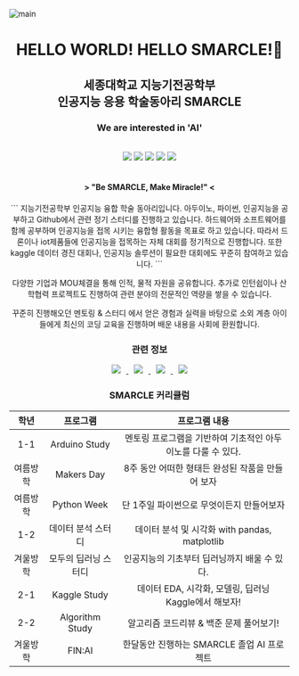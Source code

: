
![main](https://user-images.githubusercontent.com/69383800/176370590-b1f1e6ee-54d8-498b-b4ab-8532ff76bd4c.jpg)

<div align=center>
 <h1> HELLO WORLD!  HELLO SMARCLE!👋 </h1>
 <h2> 세종대학교 지능기전공학부<br/> 인공지능 응용 학술동아리 SMARCLE </h2>
 <h3>We are interested in 'AI'</h3>
 <br>
 <img src="https://img.shields.io/badge/AI-brightgreen"/>
 <img src="https://img.shields.io/badge/Embedded System-red"/>
 <img src="https://img.shields.io/badge/Arduino-yellow"/>
 <img src="https://img.shields.io/badge/높은참여율-orange"/>
 <img src="https://img.shields.io/badge/정기스터디-blue"/>
 <br>
 <br>
 <h4> > "Be SMARCLE, Make Miracle!" < </h4>
 <p> 
```
지능기전공학부 인공지능 융합 학술 동아리입니다. 아두이노, 파이썬, 인공지능을 공부하고  Github에서 관련 정기 스터디를 진행하고 있습니다. 하드웨어와 소프트웨어를 함께 공부하며 인공지능을 접목 시키는 융합형 활동을 목표로 하고 있습니다. 따라서 드론이나 iot제품들에 인공지능을 접목하는 자체 대회를 정기적으로 진행합니다. 또한 kaggle 데이터 경진 대회나, 인공지능 솔루션이 필요한 대회에도 꾸준히 참여하고 있습니다.
```

다양한 기업과 MOU체결을 통해 인적, 물적 자원을 공유합니다. 추가로 인턴쉽이나 산학협력 프로젝트도 진행하여 관련 분야의 전문적인 역량을 쌓을 수 있습니다.

꾸준히 진행해오던 멘토링 & 스터디 에서 얻은 경험과 실력을 바탕으로 소외 계층 아이들에게 최신의 코딩 교육을 진행하며 배운 내용을 사회에 환원합니다.</p>
 
 <h3>관련 정보</h3>
 <a href="https://www.smarcle.dev/">
    <img 
        src="http://img.shields.io/badge/-SMARCLE%20Page-655ced?style=flat&link=https://www.smarcle.dev/"
        style="height : auto; margin-left : 10px; margin-right : 10px;"/>
 </a>
 <a href="https://instagram.com/sejongsmarcle">
    <img 
        src="http://img.shields.io/badge/-Instagram-black?style=flat&logo=Instagram&link=https://instagram.com/sejongsmarcle/"
        style="height : auto; margin-left : 10px; margin-right : 10px;"/>
 </a>
  <a href="https://www.youtube.com/channel/UCxPZRmnp-Fuw5S_NEXaML4w">
    <img 
        src="http://img.shields.io/badge/-Youtube-red?style=flat&logo=YouTube&link=https://www.youtube.com/channel/UCxPZRmnp-Fuw5S_NEXaML4w"
        style="height : auto; margin-left : 10px; margin-right : 10px;"/>
 </a>
 <a href="https://smarcle.notion.site/SMARCLE-1036b00eb74e48d3ad0c48b34de93771">
    <img 
        src="http://img.shields.io/badge/-Notion-blue?style=flat&logo=Notion&link=https://smarcle.notion.site/SMARCLE-1036b00eb74e48d3ad0c48b34de93771"
        style="height : auto; margin-left : 10px; margin-right : 10px;"/>
 </a>
 
 <h3>SMARCLE 커리큘럼</h3>
  
  | 학년 | 프로그램 | 프로그램 내용 |
  | :---: | :----: | :-----------: |
  | 1-1 | Arduino Study | 멘토링 프로그램을 기반하여 기초적인 아두이노를 다룰 수 있다. | 
  | 여름방학 | Makers Day | 8주 동안 어떠한 형태든 완성된 작품을 만들어 보자  |
  | 여름방학 | Python Week | 단 1주일 파이썬으로 무엇이든지 만들어보자 |
  | 1-2 | 데이터 분석 스터디 | 데이터 분석 및 시각화 with pandas, matplotlib |
  | 겨울방학 | 모두의 딥러닝 스터디 | 인공지능의 기초부터 딥러닝까지 배울 수 있다. |
  | 2-1 | Kaggle Study | 데이터 EDA, 시각화, 모델링, 딥러닝 Kaggle에서 해보자! | 
  | 2-2 | Algorithm Study | 알고리즘 코드리뷰 & 백준 문제 풀어보기! |
  | 겨울방학 | FIN:AI | 한달동안 진행하는 SMARCLE 졸업 AI 프로젝트 |
</div>




